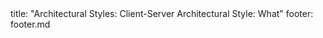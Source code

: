<frontmatter>
title: "Architectural Styles: Client-Server Architectural Style: What"
footer: footer.md
</frontmatter>

<include src="navbar.md" boilerplate />

<include src="unit-inPage-asFlat.md" boilerplate />